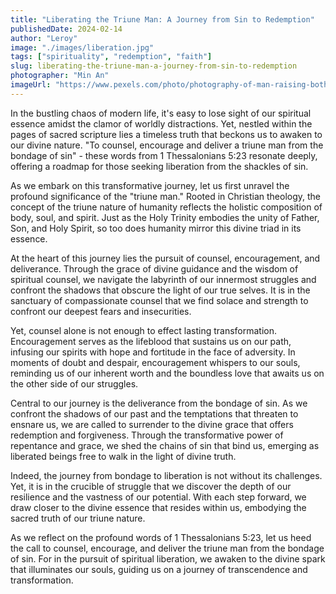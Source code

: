```yaml
---
title: "Liberating the Triune Man: A Journey from Sin to Redemption"
publishedDate: 2024-02-14
author: "Leroy"
image: "./images/liberation.jpg"
tags: ["spirituality", "redemption", "faith"]
slug: liberating-the-triune-man-a-journey-from-sin-to-redemption
photographer: "Min An"
imageUrl: "https://www.pexels.com/photo/photography-of-man-raising-both-hands-1066176/"
---
```


In the bustling chaos of modern life, it's easy to lose sight of our spiritual essence amidst the clamor of worldly distractions. Yet, nestled within the pages of sacred scripture lies a timeless truth that beckons us to awaken to our divine nature. "To counsel, encourage and deliver a triune man from the bondage of sin" - these words from 1 Thessalonians 5:23 resonate deeply, offering a roadmap for those seeking liberation from the shackles of sin.

As we embark on this transformative journey, let us first unravel the profound significance of the "triune man." Rooted in Christian theology, the concept of the triune nature of humanity reflects the holistic composition of body, soul, and spirit. Just as the Holy Trinity embodies the unity of Father, Son, and Holy Spirit, so too does humanity mirror this divine triad in its essence.

At the heart of this journey lies the pursuit of counsel, encouragement, and deliverance. Through the grace of divine guidance and the wisdom of spiritual counsel, we navigate the labyrinth of our innermost struggles and confront the shadows that obscure the light of our true selves. It is in the sanctuary of compassionate counsel that we find solace and strength to confront our deepest fears and insecurities.

Yet, counsel alone is not enough to effect lasting transformation. Encouragement serves as the lifeblood that sustains us on our path, infusing our spirits with hope and fortitude in the face of adversity. In moments of doubt and despair, encouragement whispers to our souls, reminding us of our inherent worth and the boundless love that awaits us on the other side of our struggles.

Central to our journey is the deliverance from the bondage of sin. As we confront the shadows of our past and the temptations that threaten to ensnare us, we are called to surrender to the divine grace that offers redemption and forgiveness. Through the transformative power of repentance and grace, we shed the chains of sin that bind us, emerging as liberated beings free to walk in the light of divine truth.

Indeed, the journey from bondage to liberation is not without its challenges. Yet, it is in the crucible of struggle that we discover the depth of our resilience and the vastness of our potential. With each step forward, we draw closer to the divine essence that resides within us, embodying the sacred truth of our triune nature.

As we reflect on the profound words of 1 Thessalonians 5:23, let us heed the call to counsel, encourage, and deliver the triune man from the bondage of sin. For in the pursuit of spiritual liberation, we awaken to the divine spark that illuminates our souls, guiding us on a journey of transcendence and transformation.
